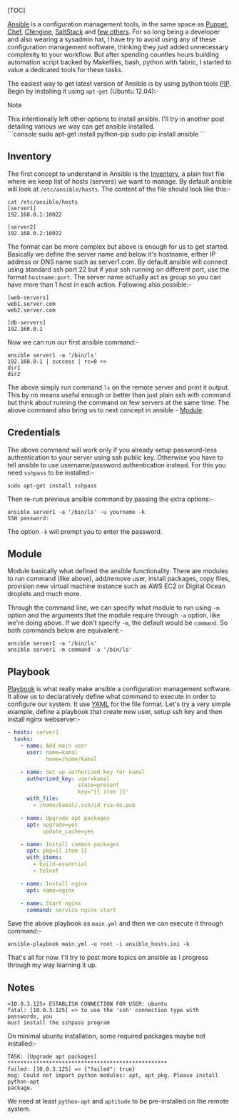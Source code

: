 <!-- 
.. link: 
.. description: 
.. tags: ansible, python, digital ocean, nginx
.. date: 2013/09/27 00:56:32
.. title: Get started with Ansible
.. slug: get-started-with-ansible
-->

[TOC]

[Ansible] is a configuration management tools, in the same space as [Puppet], 
[Chef], [Cfengine], [SaltStack] and [few others][1]. For so long being a 
developer and also wearing a sysadmin hat, I have try to avoid using any of 
these configuration management software, thinking they just added unnecessary 
complexity to your workflow. But after spending countles hours building 
automation script backed by Makefiles, bash, python with fabric, I started to 
value a dedicated tools for these tasks.

<!-- TEASER_END -->

The easiest way to get latest version of Ansible is by using python tools 
[PIP]. Begin by installing it using `apt-get` (Ubuntu 12.04):-

<div class="sidebar"><p class="first sidebar-title">Note</p>
This intentionally left other options to install ansible. I'll try in another
post detailing various we way can get ansible installed.
</div>
```console
sudo apt-get install python-pip
sudo pip install ansible
```

## Inventory
The first concept to understand in Ansible is the [Inventory], a plain text 
file where we keep list of hosts (servers) we want to manage. By default 
ansible will look at `/etc/ansible/hosts`. The content of the file should look 
like this:-

```console
cat /etc/ansible/hosts
[server1]
192.168.0.1:10022

[server2]
192.168.0.2:10022
```

The format can be more complex but above is enough for us to get started.  
Basically we define the server name and below it's hostname, either IP address 
or DNS name such as server1.com. By default ansible will connect using standard 
ssh port 22 but if your ssh running on different port, use the format 
`hostname:port`. The server name actually act as group so you can have more 
than 1 host in each action. Following also possible:-

```console
[web-servers]
web1.server.com
web2.server.com

[db-servers]
192.168.0.1
```
Now we can run our first ansible command:-

```console
ansible server1 -a '/bin/ls'
192.168.0.1 | success | rc=0 >>
dir1
dir2
```

The above simply run command `ls` on the remote server and print it output.  
This by no means useful enough or better than just plain ssh with command but 
think about running the command on few servers at the same time. The above 
command also bring us to next concept in ansible - [Module].

## Credentials
The above command will work only if you already setup password-less 
authentication to your server using ssh public key. Otherwise you have to tell 
ansible to use username/password authentication instead. For this you need 
`sshpass` to be installed:-

```console
sudo apt-get install sshpass
```

Then re-run previous ansible command by passing the extra options:-

```console
ansible server1 -a '/bin/ls' -u yourname -k
SSH password:
```

The option `-k` will prompt you to enter the password.

## Module
Module basically what defined the ansible functionality. There are modules to 
run command (like above), add/remove user, install packages, copy files, 
provision new virtual machine instance such as AWS EC2 or Digital Ocean 
droplets and much more.

Through the command line, we can specify what module to run using `-m` option 
and the arguments that the module require through `-a` option, like we're doing 
above. If we don't specify `-m`, the default would be `command`. So both 
commands below are equivalent:-

```console
ansible server1 -a '/bin/ls'
ansible server1 -m command -a '/bin/ls'
```

## Playbook
[Playbook] is what really make ansible a configuration management software. It 
allow us to declaratively define what command to execute in order to configure 
our system. It use [YAML] for the file format. Let's try a very simple example,
define a playbook that create new user, setup ssh key and then install nginx 
webserver:-

```yaml
- hosts: server1
  tasks:
    - name: Add main user
      user: name=kamal
            home=/home/kamal

    - name: Set up authorized key for kamal
      authorized_key: user=kamal
                      state=present
                      key="{{ item }}"
      with_file:
        - /home/kamal/.ssh/id_rsa-do.pub

    - name: Upgrade apt packages
      apt: upgrade=yes
           update_cache=yes

    - name: Install common packages
      apt: pkg={{ item }}
      with_items:
        - build-essential
        - telnet

    - name: Install nginx
      apt: name=nginx

    - name: Start nginx
      command: service nginx start
```

Save the above playbook as `main.yml` and then we can execute it through 
command:-

```console
ansible-playbook main.yml -u root -i ansible_hosts.ini -k
```
That's all for now. I'll try to post more topics on ansible as I progress 
through my way learning it up.

## Notes

```console
<10.0.3.125> ESTABLISH CONNECTION FOR USER: ubuntu
fatal: [10.0.3.125] => to use the 'ssh' connection type with passwords, you 
must install the sshpass program
```

On minimal ubuntu installation, some required packages maybe not installed:-

```console
TASK: [Upgrade apt packages] ************************************************** 
failed: [10.0.3.125] => {"failed": true}
msg: Could not import python modules: apt, apt_pkg. Please install python-apt 
package.
```

We need at least `python-apt` and `aptitude` to be pre-installed on the remote
system.

[1]: http://alternativeto.net/software/puppet/
[Ansible]: http://www.ansibleworks.com
[Puppet]: http://puppetlabs.com/
[Chef]: http://www.opscode.com/chef/
[SaltStack]: http://saltstack.com/
[Cfengine]: http://cfengine.com/
[Module]: http://www.ansibleworks.com/docs/modules.html
[Inventory]: http://www.ansibleworks.com/docs/patterns.html
[PIP]: https://pypi.python.org/pypi/pip
[Playbook]: http://www.ansibleworks.com/docs/playbooks.html
[YAML]: http://en.wikipedia.org/wiki/YAML
